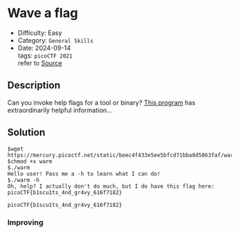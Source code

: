 # Wave a flag
- Difficulty: Easy
- Category: `General Skills`  
- Date: 2024-09-14  
tags: `picoCTF 2021`  
refer to [Source](https://play.picoctf.org/practice/challenge/170?page=4)

## Description
Can you invoke help flags for a tool or binary? [This program](https://mercury.picoctf.net/static/beec4f433e5ee5bfcd71bba8d5863faf/warm) has extraordinarily helpful information...

## Solution
``` shell
$wget https://mercury.picoctf.net/static/beec4f433e5ee5bfcd71bba8d5863faf/warm
$chmod +x warm
$./warm
Hello user! Pass me a -h to learn what I can do!
$./warm -h
Oh, help? I actually don't do much, but I do have this flag here: picoCTF{b1scu1ts_4nd_gr4vy_616f7182}
```
``` plain
picoCTF{b1scu1ts_4nd_gr4vy_616f7182}
```

### Improving
